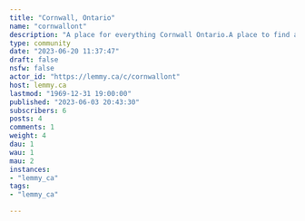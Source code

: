 ```yaml
---
title: "Cornwall, Ontario" 
name: "cornwallont"
description: "A place for everything Cornwall Ontario.A place to find anything from local news to a new friend.**Local News Sites:**- [Newswatch](https://www.cornwallnewswatch.com/)- [Seaway News](https://www.cornwallseawaynews.com/)- [Standard Freeholder](https://www.standard-freeholder.com/)**Local Radio:**- [Boom 101.9](https://boom1019.com/)- [Fresh 104.5](https://1045freshradio.ca/)**Local Television:**- [YourTV](https://yourtv.tv/cornwall)Nous parlons français ici aussi! "
type: community
date: "2023-06-20 11:37:47"
draft: false
nsfw: false
actor_id: "https://lemmy.ca/c/cornwallont"
host: lemmy.ca
lastmod: "1969-12-31 19:00:00"
published: "2023-06-03 20:43:30"
subscribers: 6
posts: 4
comments: 1
weight: 4
dau: 1
wau: 1
mau: 2
instances:
- "lemmy_ca"
tags: 
- "lemmy_ca"

---
```

